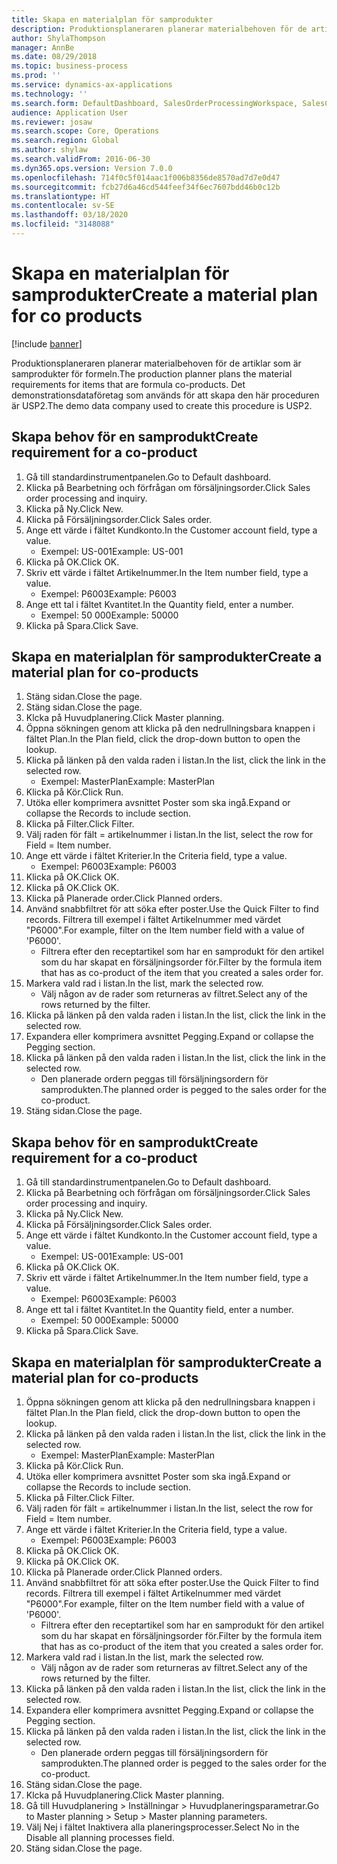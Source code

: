 ```yaml
---
title: Skapa en materialplan för samprodukter
description: Produktionsplaneraren planerar materialbehoven för de artiklar som är samprodukter för formeln.
author: ShylaThompson
manager: AnnBe
ms.date: 08/29/2018
ms.topic: business-process
ms.prod: ''
ms.service: dynamics-ax-applications
ms.technology: ''
ms.search.form: DefaultDashboard, SalesOrderProcessingWorkspace, SalesCreateOrder, SalesTable, ReqCreatePlanWorkspace, ReqTransPlanCard, SysQueryForm, ReqTransPo
audience: Application User
ms.reviewer: josaw
ms.search.scope: Core, Operations
ms.search.region: Global
ms.author: shylaw
ms.search.validFrom: 2016-06-30
ms.dyn365.ops.version: Version 7.0.0
ms.openlocfilehash: 714f0c5f014aac1f006b8356de8570ad7d7e0d47
ms.sourcegitcommit: fcb27d6a46cd544feef34f6ec7607bdd46b0c12b
ms.translationtype: HT
ms.contentlocale: sv-SE
ms.lasthandoff: 03/18/2020
ms.locfileid: "3148088"
---
```

# <a name="create-a-material-plan-for-co-products"></a><span data-ttu-id="81619-103">Skapa en materialplan för samprodukter</span><span class="sxs-lookup"><span data-stu-id="81619-103">Create a material plan for co products</span></span>

[!include [banner](../../includes/banner.md)]

<span data-ttu-id="81619-104">Produktionsplaneraren planerar materialbehoven för de artiklar som är samprodukter för formeln.</span><span class="sxs-lookup"><span data-stu-id="81619-104">The production planner plans the material requirements for items that are formula co-products.</span></span> <span data-ttu-id="81619-105">Det demonstrationsdataföretag som används för att skapa den här proceduren är USP2.</span><span class="sxs-lookup"><span data-stu-id="81619-105">The demo data company used to create this procedure is USP2.</span></span>


## <a name="create-requirement-for-a-co-product"></a><span data-ttu-id="81619-106">Skapa behov för en samprodukt</span><span class="sxs-lookup"><span data-stu-id="81619-106">Create requirement for a co-product</span></span>
1. <span data-ttu-id="81619-107">Gå till standardinstrumentpanelen.</span><span class="sxs-lookup"><span data-stu-id="81619-107">Go to Default dashboard.</span></span>
2. <span data-ttu-id="81619-108">Klicka på Bearbetning och förfrågan om försäljningsorder.</span><span class="sxs-lookup"><span data-stu-id="81619-108">Click Sales order processing and inquiry.</span></span>
3. <span data-ttu-id="81619-109">Klicka på Ny.</span><span class="sxs-lookup"><span data-stu-id="81619-109">Click New.</span></span>
4. <span data-ttu-id="81619-110">Klicka på Försäljningsorder.</span><span class="sxs-lookup"><span data-stu-id="81619-110">Click Sales order.</span></span>
5. <span data-ttu-id="81619-111">Ange ett värde i fältet Kundkonto.</span><span class="sxs-lookup"><span data-stu-id="81619-111">In the Customer account field, type a value.</span></span>
    * <span data-ttu-id="81619-112">Exempel: US-001</span><span class="sxs-lookup"><span data-stu-id="81619-112">Example: US-001</span></span>  
6. <span data-ttu-id="81619-113">Klicka på OK.</span><span class="sxs-lookup"><span data-stu-id="81619-113">Click OK.</span></span>
7. <span data-ttu-id="81619-114">Skriv ett värde i fältet Artikelnummer.</span><span class="sxs-lookup"><span data-stu-id="81619-114">In the Item number field, type a value.</span></span>
    * <span data-ttu-id="81619-115">Exempel: P6003</span><span class="sxs-lookup"><span data-stu-id="81619-115">Example: P6003</span></span>  
8. <span data-ttu-id="81619-116">Ange ett tal i fältet Kvantitet.</span><span class="sxs-lookup"><span data-stu-id="81619-116">In the Quantity field, enter a number.</span></span>
    * <span data-ttu-id="81619-117">Exempel: 50 000</span><span class="sxs-lookup"><span data-stu-id="81619-117">Example: 50000</span></span>  
9. <span data-ttu-id="81619-118">Klicka på Spara.</span><span class="sxs-lookup"><span data-stu-id="81619-118">Click Save.</span></span>

## <a name="create-a-material-plan-for-co-products"></a><span data-ttu-id="81619-119">Skapa en materialplan för samprodukter</span><span class="sxs-lookup"><span data-stu-id="81619-119">Create a material plan for co-products</span></span>
1. <span data-ttu-id="81619-120">Stäng sidan.</span><span class="sxs-lookup"><span data-stu-id="81619-120">Close the page.</span></span>
2. <span data-ttu-id="81619-121">Stäng sidan.</span><span class="sxs-lookup"><span data-stu-id="81619-121">Close the page.</span></span>
3. <span data-ttu-id="81619-122">Klcka på Huvudplanering.</span><span class="sxs-lookup"><span data-stu-id="81619-122">Click Master planning.</span></span>
4. <span data-ttu-id="81619-123">Öppna sökningen genom att klicka på den nedrullningsbara knappen i fältet Plan.</span><span class="sxs-lookup"><span data-stu-id="81619-123">In the Plan field, click the drop-down button to open the lookup.</span></span>
5. <span data-ttu-id="81619-124">Klicka på länken på den valda raden i listan.</span><span class="sxs-lookup"><span data-stu-id="81619-124">In the list, click the link in the selected row.</span></span>
    * <span data-ttu-id="81619-125">Exempel: MasterPlan</span><span class="sxs-lookup"><span data-stu-id="81619-125">Example: MasterPlan</span></span>  
6. <span data-ttu-id="81619-126">Klicka på Kör.</span><span class="sxs-lookup"><span data-stu-id="81619-126">Click Run.</span></span>
7. <span data-ttu-id="81619-127">Utöka eller komprimera avsnittet Poster som ska ingå.</span><span class="sxs-lookup"><span data-stu-id="81619-127">Expand or collapse the Records to include section.</span></span>
8. <span data-ttu-id="81619-128">Klicka på Filter.</span><span class="sxs-lookup"><span data-stu-id="81619-128">Click Filter.</span></span>
9. <span data-ttu-id="81619-129">Välj raden för fält = artikelnummer i listan.</span><span class="sxs-lookup"><span data-stu-id="81619-129">In the list, select the row for Field = Item number.</span></span>
10. <span data-ttu-id="81619-130">Ange ett värde i fältet Kriterier.</span><span class="sxs-lookup"><span data-stu-id="81619-130">In the Criteria field, type a value.</span></span>
    * <span data-ttu-id="81619-131">Exempel: P6003</span><span class="sxs-lookup"><span data-stu-id="81619-131">Example: P6003</span></span>  
11. <span data-ttu-id="81619-132">Klicka på OK.</span><span class="sxs-lookup"><span data-stu-id="81619-132">Click OK.</span></span>
12. <span data-ttu-id="81619-133">Klicka på OK.</span><span class="sxs-lookup"><span data-stu-id="81619-133">Click OK.</span></span>
13. <span data-ttu-id="81619-134">Klicka på Planerade order.</span><span class="sxs-lookup"><span data-stu-id="81619-134">Click Planned orders.</span></span>
14. <span data-ttu-id="81619-135">Använd snabbfiltret för att söka efter poster.</span><span class="sxs-lookup"><span data-stu-id="81619-135">Use the Quick Filter to find records.</span></span> <span data-ttu-id="81619-136">Filtrera till exempel i fältet Artikelnummer med värdet "P6000".</span><span class="sxs-lookup"><span data-stu-id="81619-136">For example, filter on the Item number field with a value of 'P6000'.</span></span>
    * <span data-ttu-id="81619-137">Filtrera efter den receptartikel som har en samprodukt för den artikel som du har skapat en försäljningsorder för.</span><span class="sxs-lookup"><span data-stu-id="81619-137">Filter by the formula item that has as co-product of the item that you created a sales order for.</span></span>  
15. <span data-ttu-id="81619-138">Markera vald rad i listan.</span><span class="sxs-lookup"><span data-stu-id="81619-138">In the list, mark the selected row.</span></span>
    * <span data-ttu-id="81619-139">Välj någon av de rader som returneras av filtret.</span><span class="sxs-lookup"><span data-stu-id="81619-139">Select any of the rows returned by the filter.</span></span>  
16. <span data-ttu-id="81619-140">Klicka på länken på den valda raden i listan.</span><span class="sxs-lookup"><span data-stu-id="81619-140">In the list, click the link in the selected row.</span></span>
17. <span data-ttu-id="81619-141">Expandera eller komprimera avsnittet Pegging.</span><span class="sxs-lookup"><span data-stu-id="81619-141">Expand or collapse the Pegging section.</span></span>
18. <span data-ttu-id="81619-142">Klicka på länken på den valda raden i listan.</span><span class="sxs-lookup"><span data-stu-id="81619-142">In the list, click the link in the selected row.</span></span>
    * <span data-ttu-id="81619-143">Den planerade ordern peggas till försäljningsordern för samprodukten.</span><span class="sxs-lookup"><span data-stu-id="81619-143">The planned order is pegged to the sales order for the co-product.</span></span>  
19. <span data-ttu-id="81619-144">Stäng sidan.</span><span class="sxs-lookup"><span data-stu-id="81619-144">Close the page.</span></span>

## <a name="create-requirement-for-a-co-product"></a><span data-ttu-id="81619-145">Skapa behov för en samprodukt</span><span class="sxs-lookup"><span data-stu-id="81619-145">Create requirement for a co-product</span></span>
1. <span data-ttu-id="81619-146">Gå till standardinstrumentpanelen.</span><span class="sxs-lookup"><span data-stu-id="81619-146">Go to Default dashboard.</span></span>
2. <span data-ttu-id="81619-147">Klicka på Bearbetning och förfrågan om försäljningsorder.</span><span class="sxs-lookup"><span data-stu-id="81619-147">Click Sales order processing and inquiry.</span></span>
3. <span data-ttu-id="81619-148">Klicka på Ny.</span><span class="sxs-lookup"><span data-stu-id="81619-148">Click New.</span></span>
4. <span data-ttu-id="81619-149">Klicka på Försäljningsorder.</span><span class="sxs-lookup"><span data-stu-id="81619-149">Click Sales order.</span></span>
5. <span data-ttu-id="81619-150">Ange ett värde i fältet Kundkonto.</span><span class="sxs-lookup"><span data-stu-id="81619-150">In the Customer account field, type a value.</span></span>
    * <span data-ttu-id="81619-151">Exempel: US-001</span><span class="sxs-lookup"><span data-stu-id="81619-151">Example: US-001</span></span>  
6. <span data-ttu-id="81619-152">Klicka på OK.</span><span class="sxs-lookup"><span data-stu-id="81619-152">Click OK.</span></span>
7. <span data-ttu-id="81619-153">Skriv ett värde i fältet Artikelnummer.</span><span class="sxs-lookup"><span data-stu-id="81619-153">In the Item number field, type a value.</span></span>
    * <span data-ttu-id="81619-154">Exempel: P6003</span><span class="sxs-lookup"><span data-stu-id="81619-154">Example: P6003</span></span>  
8. <span data-ttu-id="81619-155">Ange ett tal i fältet Kvantitet.</span><span class="sxs-lookup"><span data-stu-id="81619-155">In the Quantity field, enter a number.</span></span>
    * <span data-ttu-id="81619-156">Exempel: 50 000</span><span class="sxs-lookup"><span data-stu-id="81619-156">Example: 50000</span></span>  
9. <span data-ttu-id="81619-157">Klicka på Spara.</span><span class="sxs-lookup"><span data-stu-id="81619-157">Click Save.</span></span>

## <a name="create-a-material-plan-for-co-products"></a><span data-ttu-id="81619-158">Skapa en materialplan för samprodukter</span><span class="sxs-lookup"><span data-stu-id="81619-158">Create a material plan for co-products</span></span>
1. <span data-ttu-id="81619-159">Öppna sökningen genom att klicka på den nedrullningsbara knappen i fältet Plan.</span><span class="sxs-lookup"><span data-stu-id="81619-159">In the Plan field, click the drop-down button to open the lookup.</span></span>
2. <span data-ttu-id="81619-160">Klicka på länken på den valda raden i listan.</span><span class="sxs-lookup"><span data-stu-id="81619-160">In the list, click the link in the selected row.</span></span>
    * <span data-ttu-id="81619-161">Exempel: MasterPlan</span><span class="sxs-lookup"><span data-stu-id="81619-161">Example: MasterPlan</span></span>  
3. <span data-ttu-id="81619-162">Klicka på Kör.</span><span class="sxs-lookup"><span data-stu-id="81619-162">Click Run.</span></span>
4. <span data-ttu-id="81619-163">Utöka eller komprimera avsnittet Poster som ska ingå.</span><span class="sxs-lookup"><span data-stu-id="81619-163">Expand or collapse the Records to include section.</span></span>
5. <span data-ttu-id="81619-164">Klicka på Filter.</span><span class="sxs-lookup"><span data-stu-id="81619-164">Click Filter.</span></span>
6. <span data-ttu-id="81619-165">Välj raden för fält = artikelnummer i listan.</span><span class="sxs-lookup"><span data-stu-id="81619-165">In the list, select the row for Field = Item number.</span></span>
7. <span data-ttu-id="81619-166">Ange ett värde i fältet Kriterier.</span><span class="sxs-lookup"><span data-stu-id="81619-166">In the Criteria field, type a value.</span></span>
    * <span data-ttu-id="81619-167">Exempel: P6003</span><span class="sxs-lookup"><span data-stu-id="81619-167">Example: P6003</span></span>  
8. <span data-ttu-id="81619-168">Klicka på OK.</span><span class="sxs-lookup"><span data-stu-id="81619-168">Click OK.</span></span>
9. <span data-ttu-id="81619-169">Klicka på OK.</span><span class="sxs-lookup"><span data-stu-id="81619-169">Click OK.</span></span>
10. <span data-ttu-id="81619-170">Klicka på Planerade order.</span><span class="sxs-lookup"><span data-stu-id="81619-170">Click Planned orders.</span></span>
11. <span data-ttu-id="81619-171">Använd snabbfiltret för att söka efter poster.</span><span class="sxs-lookup"><span data-stu-id="81619-171">Use the Quick Filter to find records.</span></span> <span data-ttu-id="81619-172">Filtrera till exempel i fältet Artikelnummer med värdet "P6000".</span><span class="sxs-lookup"><span data-stu-id="81619-172">For example, filter on the Item number field with a value of 'P6000'.</span></span>
    * <span data-ttu-id="81619-173">Filtrera efter den receptartikel som har en samprodukt för den artikel som du har skapat en försäljningsorder för.</span><span class="sxs-lookup"><span data-stu-id="81619-173">Filter by the formula item that has as co-product of the item that you created a sales order for.</span></span>  
12. <span data-ttu-id="81619-174">Markera vald rad i listan.</span><span class="sxs-lookup"><span data-stu-id="81619-174">In the list, mark the selected row.</span></span>
    * <span data-ttu-id="81619-175">Välj någon av de rader som returneras av filtret.</span><span class="sxs-lookup"><span data-stu-id="81619-175">Select any of the rows returned by the filter.</span></span>  
13. <span data-ttu-id="81619-176">Klicka på länken på den valda raden i listan.</span><span class="sxs-lookup"><span data-stu-id="81619-176">In the list, click the link in the selected row.</span></span>
14. <span data-ttu-id="81619-177">Expandera eller komprimera avsnittet Pegging.</span><span class="sxs-lookup"><span data-stu-id="81619-177">Expand or collapse the Pegging section.</span></span>
15. <span data-ttu-id="81619-178">Klicka på länken på den valda raden i listan.</span><span class="sxs-lookup"><span data-stu-id="81619-178">In the list, click the link in the selected row.</span></span>
    * <span data-ttu-id="81619-179">Den planerade ordern peggas till försäljningsordern för samprodukten.</span><span class="sxs-lookup"><span data-stu-id="81619-179">The planned order is pegged to the sales order for the co-product.</span></span>  
16. <span data-ttu-id="81619-180">Stäng sidan.</span><span class="sxs-lookup"><span data-stu-id="81619-180">Close the page.</span></span>
17. <span data-ttu-id="81619-181">Klcka på Huvudplanering.</span><span class="sxs-lookup"><span data-stu-id="81619-181">Click Master planning.</span></span>
18. <span data-ttu-id="81619-182">Gå till Huvudplanering > Inställningar > Huvudplaneringsparametrar.</span><span class="sxs-lookup"><span data-stu-id="81619-182">Go to Master planning > Setup > Master planning parameters.</span></span>
19. <span data-ttu-id="81619-183">Välj Nej i fältet Inaktivera alla planeringsprocesser.</span><span class="sxs-lookup"><span data-stu-id="81619-183">Select No in the Disable all planning processes field.</span></span>
20. <span data-ttu-id="81619-184">Stäng sidan.</span><span class="sxs-lookup"><span data-stu-id="81619-184">Close the page.</span></span>

